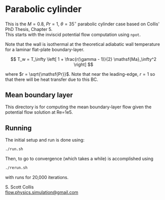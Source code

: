 # Parabolic cylinder

This is the $M=0.8$, $Pr=1$, $\theta=35^\circ$ parabolic 
cylinder case based on Collis' PhD Thesis, Chapter 5.  
This starts with the inviscid potential flow computation 
using `npot`.

Note that the wall is isothermal at the theoretical 
adiabatic wall temperature for a laminar flat-plate
boundary-layer.

$$ T_w = T_\infty \left[ 1 + \frac{r(\gamma - 1)}{2} 
         \mathsf{Ma}_\infty^2 \right] $$

where $r = \sqrt{\mathsf{Pr}}$.  Note that near the leading-edge,
$r = 1$ so that there will be heat transfer due to this
BC.

## Mean boundary layer 

This directory is for computing the mean boundary-layer flow
given the potential flow solution at Re=1e5.

## Running

The initial setup and run is done using:
```bash
./run.sh 
```
Then, to go to convergence (which takes a while) is
accomplished using 
```bash
./rerun.sh
```
with runs for 20,000 iterations.

S. Scott Collis\
flow.physics.simulation@gmail.com

